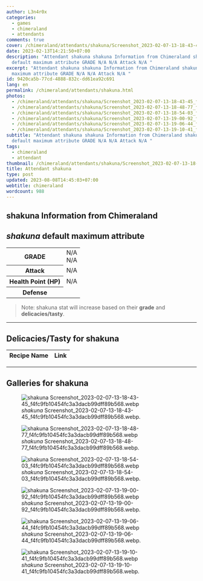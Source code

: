 ```yaml
---
author: L3n4r0x
categories:
  - games
  - chimeraland
  - attendants
comments: true
cover: /chimeraland/attendants/shakuna/Screenshot_2023-02-07-13-18-43-45_f4fc9fb10454fc3a3dacb99dff89b568.webp
date: 2023-02-13T14:21:50+07:00
description: "Attendant shakuna shakuna Information from Chimeraland shakuna
  default maximum attribute GRADE N/A N/A Attack N/A "
excerpt: "Attendant shakuna shakuna Information from Chimeraland shakuna default
  maximum attribute GRADE N/A N/A Attack N/A "
id: 9420ca5b-77cd-4888-832c-dd61ea92c691
lang: en
permalink: /chimeraland/attendants/shakuna.html
photos:
  - /chimeraland/attendants/shakuna/Screenshot_2023-02-07-13-18-43-45_f4fc9fb10454fc3a3dacb99dff89b568.webp
  - /chimeraland/attendants/shakuna/Screenshot_2023-02-07-13-18-48-77_f4fc9fb10454fc3a3dacb99dff89b568.webp
  - /chimeraland/attendants/shakuna/Screenshot_2023-02-07-13-18-54-03_f4fc9fb10454fc3a3dacb99dff89b568.webp
  - /chimeraland/attendants/shakuna/Screenshot_2023-02-07-13-19-00-92_f4fc9fb10454fc3a3dacb99dff89b568.webp
  - /chimeraland/attendants/shakuna/Screenshot_2023-02-07-13-19-06-44_f4fc9fb10454fc3a3dacb99dff89b568.webp
  - /chimeraland/attendants/shakuna/Screenshot_2023-02-07-13-19-10-41_f4fc9fb10454fc3a3dacb99dff89b568.webp
subtitle: "Attendant shakuna shakuna Information from Chimeraland shakuna
  default maximum attribute GRADE N/A N/A Attack N/A "
tags:
  - chimeraland
  - attendant
thumbnail: /chimeraland/attendants/shakuna/Screenshot_2023-02-07-13-18-43-45_f4fc9fb10454fc3a3dacb99dff89b568.webp
title: Attendant shakuna
type: post
updated: 2023-08-08T14:45:03+07:00
webtitle: chimeraland
wordcount: 988
---
```


<link
  rel="stylesheet"
  href="https://rawcdn.githack.com/dimaslanjaka/Web-Manajemen/870a349/css/bootstrap-5-3-0-alpha3-wrapper.css"
/>
<section id="bootstrap-wrapper">
  <div data-bs-theme="dark">
    <h2>shakuna Information from Chimeraland</h2>
    <h2 id="attribute"><i>shakuna</i> default maximum attribute</h2>
    <div class="row">
      <div class="col mb-2">
        <div class="card">
          <div class="card-body">
            <table>
              <tr>
                <th>GRADE</th>
                <td>N/A <br />N/A</td>
              </tr>
              <tr>
                <th>Attack</th>
                <td>N/A</td>
              </tr>
              <tr>
                <th>Health Point (HP)</th>
                <td>N/A</td>
              </tr>
              <tr>
                <th>Defense</th>
                <td></td>
              </tr>
            </table>
          </div>
        </div>
      </div>
    </div>
    <blockquote class="bd-callout bd-callout-warning">
      Note: shakuna stat will increase based on their <b>grade</b> and
      <b>delicacies/tasty</b>.
    </blockquote>
    <hr />
    <h2 id="delicacies">Delicacies/Tasty for shakuna</h2>
    <div class="card">
      <div class="card-body">
        <div class="table-responsive">
          <table class="table table-striped">
            <thead>
              <tr>
                <th>Recipe Name</th>
                <th>Link</th>
              </tr>
            </thead>
            <tbody></tbody>
          </table>
        </div>
      </div>
    </div>
    <hr />
    <div id="gallery">
      <h2>Galleries for shakuna</h2>
      <div class="row">
        <div class="col-lg-6 col-12">
          <figure>
            <img
              src="https://www.webmanajemen.com/chimeraland/attendants/shakuna/Screenshot_2023-02-07-13-18-43-45_f4fc9fb10454fc3a3dacb99dff89b568.webp"
              alt="shakuna Screenshot_2023-02-07-13-18-43-45_f4fc9fb10454fc3a3dacb99dff89b568.webp"
            />
            <figcaption style="word-wrap: break-word">
              <i>shakuna</i>
              Screenshot_2023-02-07-13-18-43-45_f4fc9fb10454fc3a3dacb99dff89b568.webp.
            </figcaption>
          </figure>
        </div>
        <div class="col-lg-6 col-12">
          <figure>
            <img
              src="https://www.webmanajemen.com/chimeraland/attendants/shakuna/Screenshot_2023-02-07-13-18-48-77_f4fc9fb10454fc3a3dacb99dff89b568.webp"
              alt="shakuna Screenshot_2023-02-07-13-18-48-77_f4fc9fb10454fc3a3dacb99dff89b568.webp"
            />
            <figcaption style="word-wrap: break-word">
              <i>shakuna</i>
              Screenshot_2023-02-07-13-18-48-77_f4fc9fb10454fc3a3dacb99dff89b568.webp.
            </figcaption>
          </figure>
        </div>
        <div class="col-lg-6 col-12">
          <figure>
            <img
              src="https://www.webmanajemen.com/chimeraland/attendants/shakuna/Screenshot_2023-02-07-13-18-54-03_f4fc9fb10454fc3a3dacb99dff89b568.webp"
              alt="shakuna Screenshot_2023-02-07-13-18-54-03_f4fc9fb10454fc3a3dacb99dff89b568.webp"
            />
            <figcaption style="word-wrap: break-word">
              <i>shakuna</i>
              Screenshot_2023-02-07-13-18-54-03_f4fc9fb10454fc3a3dacb99dff89b568.webp.
            </figcaption>
          </figure>
        </div>
        <div class="col-lg-6 col-12">
          <figure>
            <img
              src="https://www.webmanajemen.com/chimeraland/attendants/shakuna/Screenshot_2023-02-07-13-19-00-92_f4fc9fb10454fc3a3dacb99dff89b568.webp"
              alt="shakuna Screenshot_2023-02-07-13-19-00-92_f4fc9fb10454fc3a3dacb99dff89b568.webp"
            />
            <figcaption style="word-wrap: break-word">
              <i>shakuna</i>
              Screenshot_2023-02-07-13-19-00-92_f4fc9fb10454fc3a3dacb99dff89b568.webp.
            </figcaption>
          </figure>
        </div>
        <div class="col-lg-6 col-12">
          <figure>
            <img
              src="https://www.webmanajemen.com/chimeraland/attendants/shakuna/Screenshot_2023-02-07-13-19-06-44_f4fc9fb10454fc3a3dacb99dff89b568.webp"
              alt="shakuna Screenshot_2023-02-07-13-19-06-44_f4fc9fb10454fc3a3dacb99dff89b568.webp"
            />
            <figcaption style="word-wrap: break-word">
              <i>shakuna</i>
              Screenshot_2023-02-07-13-19-06-44_f4fc9fb10454fc3a3dacb99dff89b568.webp.
            </figcaption>
          </figure>
        </div>
        <div class="col-lg-6 col-12">
          <figure>
            <img
              src="https://www.webmanajemen.com/chimeraland/attendants/shakuna/Screenshot_2023-02-07-13-19-10-41_f4fc9fb10454fc3a3dacb99dff89b568.webp"
              alt="shakuna Screenshot_2023-02-07-13-19-10-41_f4fc9fb10454fc3a3dacb99dff89b568.webp"
            />
            <figcaption style="word-wrap: break-word">
              <i>shakuna</i>
              Screenshot_2023-02-07-13-19-10-41_f4fc9fb10454fc3a3dacb99dff89b568.webp.
            </figcaption>
          </figure>
        </div>
      </div>
    </div>
  </div>
</section>